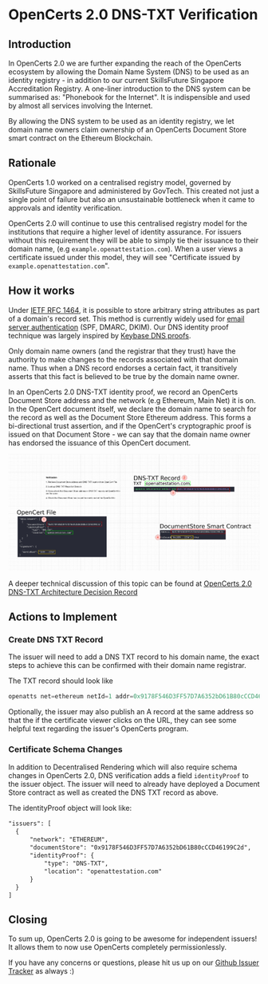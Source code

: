 # OpenCerts 2.0 DNS-TXT Verification

## Introduction 

In OpenCerts 2.0 we are further expanding the reach of the OpenCerts ecosystem by allowing the Domain Name System (DNS) to be used as an identity registry - in addition to our current SkillsFuture Singapore Accreditation Registry. A one-liner introduction to the DNS system can be summarised as: "Phonebook for the Internet". It is indispensible and used by almost all services involving the Internet.

By allowing the DNS system to be used as an identity registry, we let domain name owners claim ownership of an OpenCerts Document Store smart contract on the Ethereum Blockchain.

## Rationale

OpenCerts 1.0 worked on a centralised registry model, governed by SkillsFuture Singapore and administered by GovTech. This created not just a single point of failure but also an unsustainable  bottleneck when it came to approvals and identity verification.

OpenCerts 2.0 will continue to use this centralised registry model for the institutions that require a higher level of identity assurance. For issuers without this requirement they will be able to simply tie their issuance to their domain name, (e.g `example.openattestation.com`). When a user views a certificate issued under this model, they will see "Certificate issued by `example.openattestation.com`".

## How it works

Under [IETF RFC 1464](https://tools.ietf.org/html/rfc1464), it is possible to store arbitrary string attributes as part of a domain's record set. This method is currently widely used for [email server authentication](https://en.wikipedia.org/wiki/Email_authentication) (SPF, DMARC, DKIM). Our DNS identity proof technique was largely inspired by [Keybase DNS proofs](https://github.com/keybase/keybase-issues/issues/367).

Only domain name owners (and the registrar that they trust) have the authority to make changes to the records associated with that domain name. Thus when a DNS record endorses a certain fact, it transitively asserts that this fact is believed to be true by the domain name owner.

In an OpenCerts 2.0 DNS-TXT identity proof, we record an OpenCerts Document Store address and the network (e.g Ethereum, Main Net) it is on. In the OpenCert document itself, we declare the domain name to search for the record as well as the Document Store Ethereum address. This forms a bi-directional trust assertion, and if the OpenCert's cryptographic proof is issued on that Document Store - we can say that the domain name owner has endorsed the issuance of this OpenCert document.

![verification-steps.png](./assets/dns-verification/verification-steps.png)

A deeper technical discussion of this topic can be found at [OpenCerts 2.0 DNS-TXT Architecture Decision Record](https://github.com/OpenCerts/adr/blob/master/decentralized_identity_proof_DNS-TXT.md)

## Actions to Implement
  ### Create DNS TXT Record
  The issuer will need to add a DNS TXT record to his domain name, the exact steps to achieve this can be confirmed with their domain name registrar.
  
  The TXT record should look like
  
  ```javascript
  openatts net=ethereum netId=1 addr=0x9178F546D3FF57D7A6352bD61B80cCCD46199C2d
  ```
  
  Optionally, the issuer may also publish an A record at the same address so that the if the certificate viewer clicks on the URL, they can see some helpful text regarding the issuer's OpenCerts program.
  
  ### Certificate Schema Changes

  In addition to Decentralised Rendering which will also require schema changes in OpenCerts 2.0, DNS verification adds a field `identityProof` to the issuer object. The issuer will need to already have deployed a Document Store contract as well as created the DNS TXT record as above.
  
  The identityProof object will look like:
  
  ```
  "issuers": [
    {
        "network": "ETHEREUM",
        "documentStore": "0x9178F546D3FF57D7A6352bD61B80cCCD46199C2d",
        "identityProof": {
            "type": "DNS-TXT",
            "location": "openattestation.com"
        }
    }
]
  ```
  
## Closing

To sum up, OpenCerts 2.0 is going to be awesome for independent issuers! It allows them to now use OpenCerts completely permissionlessly.

If you have any concerns or questions, please hit us up on our [Github Issuer Tracker](https://github.com/OpenCerts/opencerts-documentation/issues) as always :)
